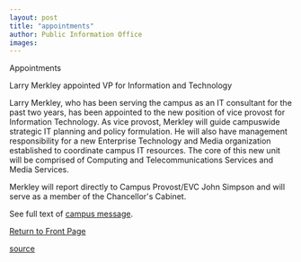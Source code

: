 ```yaml
---
layout: post
title: "appointments"
author: Public Information Office
images:
---
```


Appointments

Larry Merkley appointed VP for Information and Technology

Larry Merkley, who has been serving the campus as an IT consultant for the past two years, has been appointed to the new position of vice provost for Information Technology. As vice provost, Merkley will guide campuswide strategic IT planning and policy formulation. He will also have management responsibility for a new Enterprise Technology and Media organization established to coordinate campus IT resources. The core of this new unit will be comprised of Computing and Telecommunications Services and Media Services.

Merkley will report directly to Campus Provost/EVC John Simpson and will serve as a member of the Chancellor's Cabinet.

See full text of [campus message][1].   

[Return to Front Page][2]

[1]: http://www.ucsc.edu/news_events/messages/02-03/02-14.merkley.html
[2]: http://currents.ucsc.edu/

[source](http://www1.ucsc.edu/currents/02-03/02-17/appointments.html "Permalink to appointments")
